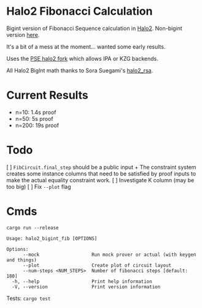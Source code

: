 # Halo2 Fibonacci Calculation
Bigint version of Fibonacci Sequence calculation in [Halo2](https://zcash.github.io/halo2/). Non-bigint version [here](https://github.com/sragss/halo2-fibonacci). 

It's a bit of a mess at the moment... wanted some early results.

Uses the [PSE halo2 fork](https://github.com/privacy-scaling-explorations/halo2) which allows IPA or KZG backends.

All Halo2 BigInt math thanks to Sora Suegami's [halo2_rsa](https://github.com/SoraSuegami/halo2_rsa).

# Current Results
- n=10: 1.4s proof
- n=50: 5s proof
- n=200: 19s proof

# Todo
[ ] `FibCircuit.final_step` should be a public input + The constraint system creates some instance columns that need to be satisfied by proof inputs to make the actual equality constraint work.
[ ] Investigate K column (may be too big)
[ ] Fix `--plot` flag

# Cmds
`cargo run --release`
```
Usage: halo2_bigint_fib [OPTIONS]

Options:
      --mock                   Run mock prover or actual (with keygen and things)
      --plot                   Create plot of circuit layout
      --num-steps <NUM_STEPS>  Number of fibonacci steps [default: 180]
  -h, --help                   Print help information
  -V, --version                Print version information
```

Tests: `cargo test`
